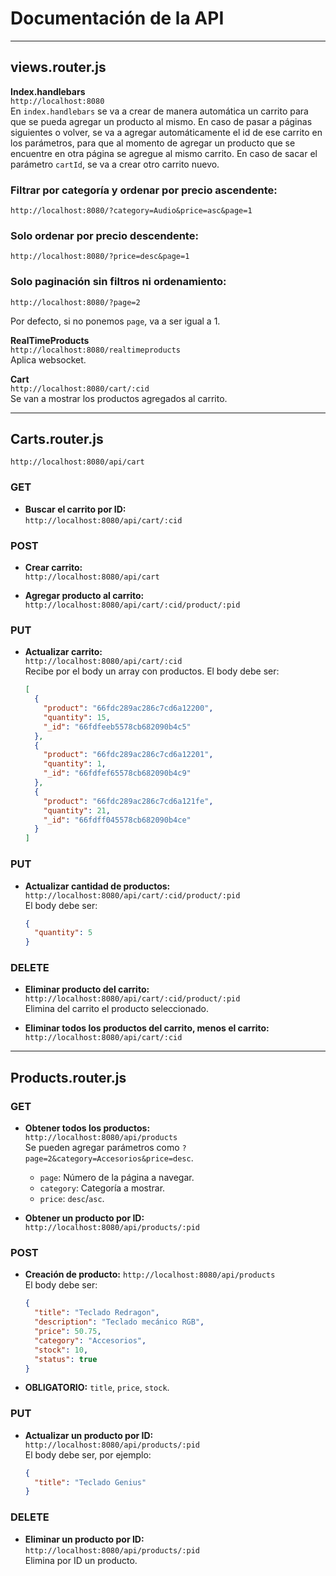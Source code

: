 # Documentación de la API

---

## views.router.js

**Index.handlebars**  
`http://localhost:8080`  
En `index.handlebars` se va a crear de manera automática un carrito para que se pueda agregar un producto al mismo. En caso de pasar a páginas siguientes o volver, se va a agregar automáticamente el id de ese carrito en los parámetros, para que al momento de agregar un producto que se encuentre en otra página se agregue al mismo carrito. En caso de sacar el parámetro `cartId`, se va a crear otro carrito nuevo.

### Filtrar por categoría y ordenar por precio ascendente:

`http://localhost:8080/?category=Audio&price=asc&page=1`

### Solo ordenar por precio descendente:

`http://localhost:8080/?price=desc&page=1`

### Solo paginación sin filtros ni ordenamiento:

`http://localhost:8080/?page=2`

Por defecto, si no ponemos `page`, va a ser igual a 1.

**RealTimeProducts**  
`http://localhost:8080/realtimeproducts`  
Aplica websocket.

**Cart**  
`http://localhost:8080/cart/:cid`  
Se van a mostrar los productos agregados al carrito.

---

## Carts.router.js

`http://localhost:8080/api/cart`

### GET

- **Buscar el carrito por ID:**  
  `http://localhost:8080/api/cart/:cid`

### POST

- **Crear carrito:**  
  `http://localhost:8080/api/cart`

- **Agregar producto al carrito:**  
  `http://localhost:8080/api/cart/:cid/product/:pid`

### PUT

- **Actualizar carrito:**  
  `http://localhost:8080/api/cart/:cid`  
  Recibe por el body un array con productos. El body debe ser:
  ```json
  [
    {
      "product": "66fdc289ac286c7cd6a12200",
      "quantity": 15,
      "_id": "66fdfeeb5578cb682090b4c5"
    },
    {
      "product": "66fdc289ac286c7cd6a12201",
      "quantity": 1,
      "_id": "66fdfef65578cb682090b4c9"
    },
    {
      "product": "66fdc289ac286c7cd6a121fe",
      "quantity": 21,
      "_id": "66fdff045578cb682090b4ce"
    }
  ]
  ```

### PUT

- **Actualizar cantidad de productos:**  
  `http://localhost:8080/api/cart/:cid/product/:pid`  
  El body debe ser:
  ```json
  {
    "quantity": 5
  }
  ```

### DELETE

- **Eliminar producto del carrito:**  
  `http://localhost:8080/api/cart/:cid/product/:pid`  
  Elimina del carrito el producto seleccionado.

- **Eliminar todos los productos del carrito, menos el carrito:**  
  `http://localhost:8080/api/cart/:cid`

---

## Products.router.js

### GET

- **Obtener todos los productos:**  
  `http://localhost:8080/api/products`  
  Se pueden agregar parámetros como `?page=2&category=Accesorios&price=desc`.

  - `page`: Número de la página a navegar.
  - `category`: Categoría a mostrar.
  - `price`: `desc`/`asc`.

- **Obtener un producto por ID:**  
  `http://localhost:8080/api/products/:pid`

### POST

- **Creación de producto:**
  `http://localhost:8080/api/products`  
   El body debe ser:
  ```json
  {
    "title": "Teclado Redragon",
    "description": "Teclado mecánico RGB",
    "price": 50.75,
    "category": "Accesorios",
    "stock": 10,
    "status": true
  }
  ```
- **OBLIGATORIO:** `title`, `price`, `stock`.

### PUT

- **Actualizar un producto por ID:**  
  `http://localhost:8080/api/products/:pid`  
  El body debe ser, por ejemplo:
  ```json
  {
    "title": "Teclado Genius"
  }
  ```

### DELETE

- **Eliminar un producto por ID:**  
  `http://localhost:8080/api/products/:pid`  
  Elimina por ID un producto.
